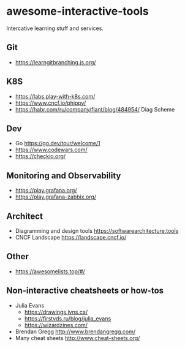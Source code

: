 # awesome-interactive-tools
Intercative learning stuff and services.

## Git
- https://learngitbranching.js.org/

## K8S
- https://labs.play-with-k8s.com/
- https://www.cncf.io/phippy/
- https://habr.com/ru/company/flant/blog/484954/ Diag Scheme

## Dev
- Go https://go.dev/tour/welcome/1
- https://www.codewars.com/
- https://checkio.org/

## Monitoring and Observability
- https://play.grafana.org/
- https://play.grafana-zabbix.org/

## Architect
- Diagramming and design tools https://softwarearchitecture.tools
- CNCF Landscape https://landscape.cncf.io/

## Other
- https://awesomelists.top/#/

## Non-interactive cheatsheets or how-tos 
- Julia Evans
  - https://drawings.jvns.ca/
  - https://firstvds.ru/blog/julia_evans
  - https://wizardzines.com/
- Brendan Gregg http://www.brendangregg.com/
- Many cheat sheets http://www.cheat-sheets.org/
